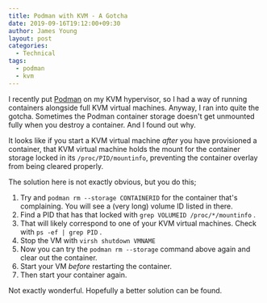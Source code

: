 ```yaml
---
title: Podman with KVM - A Gotcha
date: 2019-09-16T19:12:00+09:30
author: James Young
layout: post
categories:
  - Technical
tags:
  - podman
  - kvm
---
```


I recently put [Podman](https://podman.io/) on my KVM hypervisor, so I had a way of running containers alongside full KVM virtual machines.  Anyway, I ran into quite the gotcha.  Sometimes the Podman container storage doesn't get unmounted fully when you destroy a container.  And I found out why.

It looks like if you start a KVM virtual machine _after_ you have provisioned a container, that KVM virtual machine holds the mount for the container storage locked in its `/proc/PID/mountinfo`, preventing the container overlay from being cleared properly.

The solution here is not exactly obvious, but you do this;

1. Try and `podman rm --storage CONTAINERID` for the container that's complaining.  You will see a (very long) volume ID listed in there.
2. Find a PID that has that locked with `grep VOLUMEID /proc/*/mountinfo` .  
3. That will likely correspond to one of your KVM virtual machines.  Check with `ps -ef | grep PID` .
4. Stop the VM with `virsh shutdown VMNAME`
5. Now you can try the `podman rm --storage` command above again and clear out the container.
6. Start your VM _before_ restarting the container.
7. Then start your container again.

Not exactly wonderful.  Hopefully a better solution can be found.